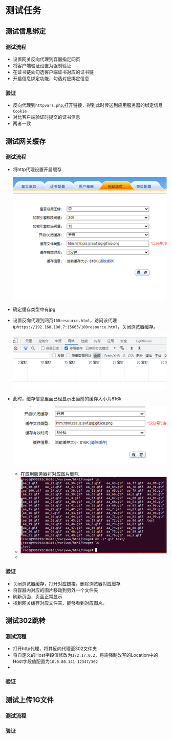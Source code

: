 # 测试任务

  

## 测试信息绑定

### 测试流程

- 设置网关反向代理到容器指定网页
- 将客户端验证设置为强制验证
- 在证书链处勾选客户端证书对应的证书链
- 开启信息绑定功能，勾选对应绑定信息

### 验证

- 反向代理到`httpvars.php`,打开链接，得到此时传送到应用服务器的绑定信息`Cookie`
- 对比客户端验证时提交的证书信息
- 两者一致

## 测试网关缓存

### 测试流程

- 将http代理设置开启缓存

  ![image-20211122124820233](测试任务.assets/image-20211122124820233.png)

- 确定缓存类型中有jpg

- 设置反向代理到网页`100resource.html`，访问该代理ip`https://192.168.190.7:15663/100resource.html`，关闭浏览器缓存。

  ![image-20211122124953838](测试任务.assets/image-20211122124953838.png)

- 此时，缓存信息里面已经显示出当前的缓存大小为816k

  ![image-20211122125131381](测试任务.assets/image-20211122125131381.png)

  - 在应用服务器将对应图片删除
  - ![image-20211122125315987](测试任务.assets/image-20211122125315987.png)
  - 

### 验证

- 关闭浏览器缓存，打开对应链接，删除浏览器对应缓存
- 将容器内对应的图片移动到另外一个文件夹
- 刷新页面，页面正常显示
- 找到网关缓存对应文件夹，能够看到对应图片。

## 测试302跳转

### 测试流程

- 打开http代理，将其反向代理至302文件夹
- 将自定义的Host字段值修改为`172.17.0.2`，将需强制改写的Location中的Host字段值配置为`10.0.80.141:12347/302`
- 

### 验证

## 测试上传1G文件

### 测试流程

### 验证



